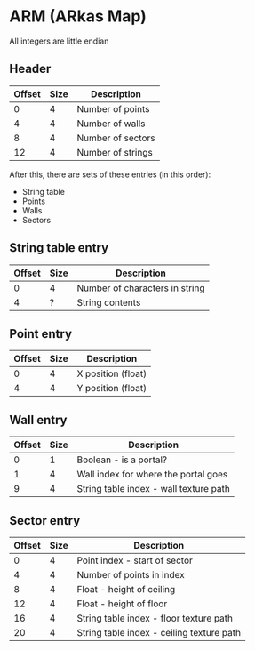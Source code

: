# ARM (ARkas Map)
All integers are little endian

## Header
| Offset | Size | Description                                                       |
| ------ | ---- | ----------------------------------------------------------------- |
| 0      | 4    | Number of points                                                  |
| 4      | 4    | Number of walls                                                   |
| 8      | 4    | Number of sectors                                                 |
| 12     | 4    | Number of strings                                                 |

After this, there are sets of these entries (in this order):
- String table
- Points
- Walls
- Sectors

## String table entry
| Offset | Size | Description                                                       |
| ------ | ---- | ----------------------------------------------------------------- |
| 0      | 4    | Number of characters in string                                    |
| 4      | ?    | String contents                                                   |

## Point entry
| Offset | Size | Description                                                       |
| ------ | ---- | ----------------------------------------------------------------- |
| 0      | 4    | X position (float)                                                |
| 4      | 4    | Y position (float)                                                |

## Wall entry
| Offset | Size | Description                                                       |
| ------ | ---- | ----------------------------------------------------------------- |
| 0      | 1    | Boolean - is a portal?                                            |
| 1      | 4    | Wall index for where the portal goes                              |
| 9      | 4    | String table index - wall texture path                            |

## Sector entry
| Offset | Size | Description                                                       |
| ------ | ---- | ----------------------------------------------------------------- |
| 0      | 4    | Point index - start of sector                                     |
| 4      | 4    | Number of points in index                                         |
| 8      | 4    | Float - height of ceiling                                         |
| 12     | 4    | Float - height of floor                                           |
| 16     | 4    | String table index - floor texture path                           |
| 20     | 4    | String table index - ceiling texture path                         |
